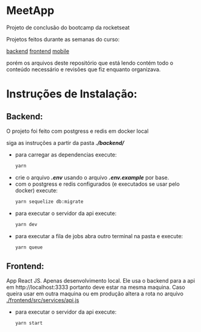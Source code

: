 # MeetApp
Projeto de conclusão do bootcamp da rocketseat

Projetos feitos durante as semanas do curso:

[backend](https://github.com/nennogabriel/rsbcMeetapp)
[frontend](https://github.com/nennogabriel/rsbcMeetappWeb)
[mobile](https://github.com/nennogabriel/rsbcMeetappMobile)

porém os arquivos deste repositório que está lendo contém todo o conteúdo necessário e revisões que fiz enquanto organizava.

# Instruções de Instalação:

## Backend:
O projeto foi feito com postgress e redis em docker local

siga as instruções a partir da pasta ***./backend/***

  - para carregar as dependencias execute:
    ```bash
    yarn
    ```
  - crie o arquivo ***.env*** usando o arquivo ***.env.example*** por base.
  - com o postgress e redis configurados (e executados se usar pelo docker) execute:
    ```bash
    yarn sequelize db:migrate
    ```
  - para executar o servidor da api execute:
    ```bash
    yarn dev
    ```
  - para executar a fila de jobs abra outro terminal na pasta e execute:
    ```bash
    yarn queue
    ```

## Frontend:
App React JS. Apenas desenvolvimento local. Ele usa o backend para a api em http://localhost:3333 portanto deve estar na mesma maquina. Caso queira usar em outra maquina ou em produção altera a rota no arquivo [./frontend/src/services/api.js](./frontend/src/services/api.js)
  - para executar o servidor da api execute:
    ```bash
    yarn start
    ```



